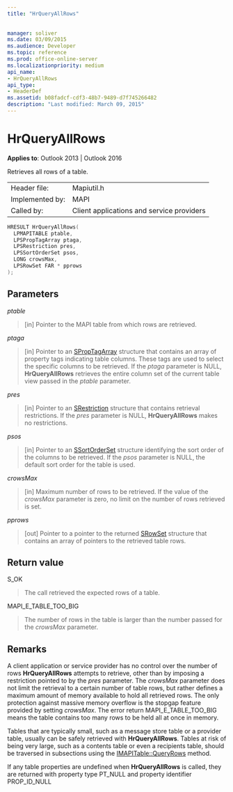 ```yaml
---
title: "HrQueryAllRows"
 
 
manager: soliver
ms.date: 03/09/2015
ms.audience: Developer
ms.topic: reference
ms.prod: office-online-server
ms.localizationpriority: medium
api_name:
- HrQueryAllRows
api_type:
- HeaderDef
ms.assetid: b08fadcf-cdf3-48b7-9489-d7f745266482
description: "Last modified: March 09, 2015"
---
```


# HrQueryAllRows

  
  
**Applies to**: Outlook 2013 | Outlook 2016 
  
Retrieves all rows of a table. 
  
|||
|:-----|:-----|
|Header file:  <br/> |Mapiutil.h  <br/> |
|Implemented by:  <br/> |MAPI  <br/> |
|Called by:  <br/> |Client applications and service providers  <br/> |
   
```cpp
HRESULT HrQueryAllRows(
  LPMAPITABLE ptable,
  LPSPropTagArray ptaga,
  LPSRestriction pres,
  LPSSortOrderSet psos,
  LONG crowsMax,
  LPSRowSet FAR * pprows
);
```

## Parameters

 _ptable_
  
> [in] Pointer to the MAPI table from which rows are retrieved. 
    
 _ptaga_
  
> [in] Pointer to an [SPropTagArray](sproptagarray.md) structure that contains an array of property tags indicating table columns. These tags are used to select the specific columns to be retrieved. If the  _ptaga_ parameter is NULL, **HrQueryAllRows** retrieves the entire column set of the current table view passed in the _ptable_ parameter. 
    
 _pres_
  
> [in] Pointer to an [SRestriction](srestriction.md) structure that contains retrieval restrictions. If the  _pres_ parameter is NULL, **HrQueryAllRows** makes no restrictions. 
    
 _psos_
  
> [in] Pointer to an [SSortOrderSet](ssortorderset.md) structure identifying the sort order of the columns to be retrieved. If the  _psos_ parameter is NULL, the default sort order for the table is used. 
    
 _crowsMax_
  
> [in] Maximum number of rows to be retrieved. If the value of the  _crowsMax_ parameter is zero, no limit on the number of rows retrieved is set. 
    
 _pprows_
  
> [out] Pointer to a pointer to the returned [SRowSet](srowset.md) structure that contains an array of pointers to the retrieved table rows. 
    
## Return value

S_OK 
  
> The call retrieved the expected rows of a table. 
    
MAPI_E_TABLE_TOO_BIG 
  
> The number of rows in the table is larger than the number passed for the  _crowsMax_ parameter. 
    
## Remarks

A client application or service provider has no control over the number of rows **HrQueryAllRows** attempts to retrieve, other than by imposing a restriction pointed to by the  _pres_ parameter. The  _crowsMax_ parameter does not limit the retrieval to a certain number of table rows, but rather defines a maximum amount of memory available to hold all retrieved rows. The only protection against massive memory overflow is the stopgap feature provided by setting  _crowsMax_. The error return MAPI_E_TABLE_TOO_BIG means the table contains too many rows to be held all at once in memory. 
  
Tables that are typically small, such as a message store table or a provider table, usually can be safely retrieved with **HrQueryAllRows**. Tables at risk of being very large, such as a contents table or even a recipients table, should be traversed in subsections using the [IMAPITable::QueryRows](imapitable-queryrows.md) method. 
  
If any table properties are undefined when **HrQueryAllRows** is called, they are returned with property type PT_NULL and property identifier PROP_ID_NULL 
  

